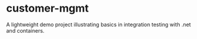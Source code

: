 # customer-mgmt
A lightweight demo project illustrating basics in integration testing with .net and containers.
